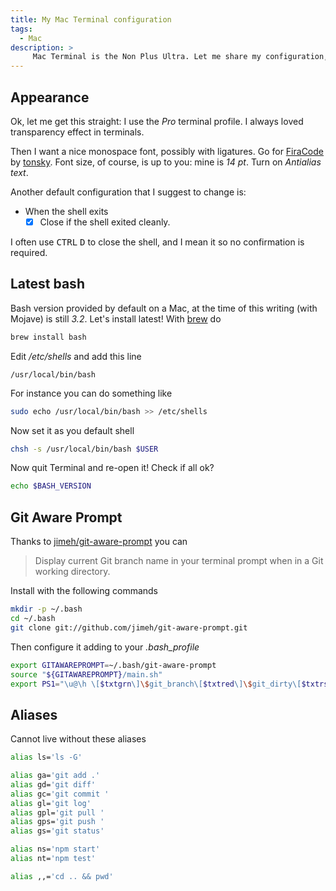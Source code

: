 ```yaml
---
title: My Mac Terminal configuration
tags:
  - Mac
description: >
     Mac Terminal is the Non Plus Ultra. Let me share my configuration, in particular I want to remember that font! R.I.P. Steve.
---
```


## Appearance

Ok, let me get this straight: I use the *Pro* terminal profile. I always loved transparency effect in terminals.

Then I want a nice monospace font, possibly with ligatures. Go for [FiraCode](https://github.com/tonsky/FiraCode) by [tonsky](https://tonsky.me).
Font size, of course, is up to you: mine is *14 pt*. Turn on *Antialias text*.

Another default configuration that I suggest to change is:

* When the shell exits
  - [x] Close if the shell exited cleanly.

I often use <kbd>CTRL</kbd> <kbd>D</kbd> to close the shell, and I mean it so no confirmation is required.

## Latest bash

Bash version provided by default on a Mac, at the time of this writing (with Mojave) is still *3.2*. Let's install latest!
With [brew](https://brew.sh) do

```bash
brew install bash
```

Edit */etc/shells* and add this line

```
/usr/local/bin/bash
```

For instance you can do something like

```bash
sudo echo /usr/local/bin/bash >> /etc/shells
```

Now set it as you default shell

```bash
chsh -s /usr/local/bin/bash $USER
```

Now quit Terminal and re-open it! Check if all ok?

```bash
echo $BASH_VERSION
```

## Git Aware Prompt

Thanks to [jimeh/git-aware-prompt](https://github.com/jimeh/git-aware-prompt) you can

> Display current Git branch name in your terminal prompt when in a Git working directory.

Install with the following commands

```bash
mkdir -p ~/.bash
cd ~/.bash
git clone git://github.com/jimeh/git-aware-prompt.git
```

Then configure it adding to your *.bash_profile*

```bash
export GITAWAREPROMPT=~/.bash/git-aware-prompt
source "${GITAWAREPROMPT}/main.sh"
export PS1="\u@\h \[$txtgrn\]\$git_branch\[$txtred\]\$git_dirty\[$txtrst\]\$ "
```

## Aliases

Cannot live without these aliases

```bash
alias ls='ls -G'

alias ga='git add .'
alias gd='git diff'
alias gc='git commit '
alias gl='git log'
alias gpl='git pull '
alias gps='git push '
alias gs='git status'

alias ns='npm start'
alias nt='npm test'

alias ,,='cd .. && pwd'
```
